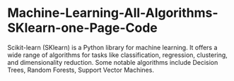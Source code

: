 # Machine-Learning-All-Algorithms-SKlearn-one-Page-Code
Scikit-learn (SKlearn) is a Python library for machine learning. It offers a wide range of algorithms for tasks like classification, regression, clustering, and dimensionality reduction. Some notable algorithms include Decision Trees, Random Forests, Support Vector Machines.
